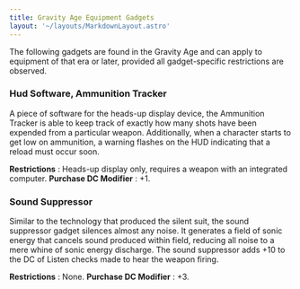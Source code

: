 ```yaml
---
title: Gravity Age Equipment Gadgets
layout: '~/layouts/MarkdownLayout.astro'
---
```

The following gadgets are found in the Gravity Age and can apply to equipment
of that era or later, provided all gadget-specific restrictions are observed.

###  Hud Software, Ammunition Tracker

A piece of software for the heads-up display device, the Ammunition Tracker is
able to keep track of exactly how many shots have been expended from a
particular weapon. Additionally, when a character starts to get low on
ammunition, a warning flashes on the HUD indicating that a reload must occur
soon.

**Restrictions** : Heads-up display only, requires a weapon with an integrated
computer. **Purchase DC Modifier** : +1.

###  Sound Suppressor

Similar to the technology that produced the silent suit, the sound suppressor
gadget silences almost any noise. It generates a field of sonic energy that
cancels sound produced within field, reducing all noise to a mere whine of
sonic energy discharge. The sound suppressor adds +10 to the DC of Listen
checks made to hear the weapon firing.

**Restrictions** : None. **Purchase DC Modifier** : +3.

